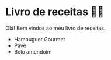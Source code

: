 # Livro de receitas :man_cook:

Olá! Bem vindos ao meu livro de receitas.

- Hambuguer Gourmet
- Pavê
- Bolo amendoim

